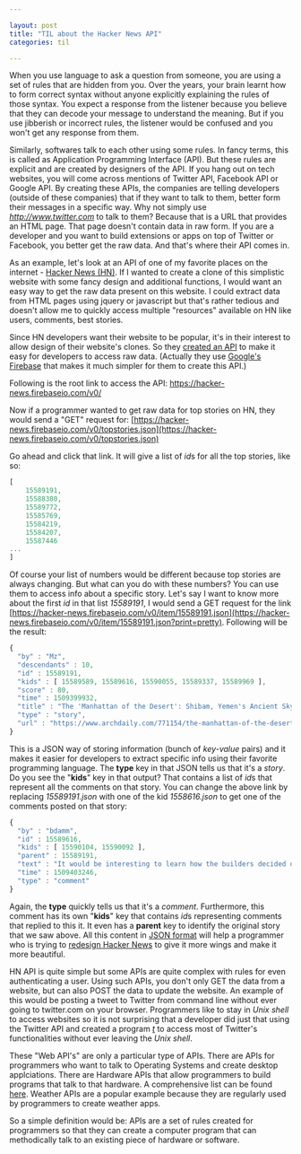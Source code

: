 ```yaml
---

layout: post
title: "TIL about the Hacker News API"
categories: til

---
```


When you use language to ask a question from someone, you are using a set of rules that are hidden from you. Over the years, your brain learnt how to form correct syntax without anyone explicitly explaining the rules of those syntax. You expect a response from the listener because you believe that they can decode your message to understand the meaning. But if you use jibberish or incorrect rules, the listener would be confused and you won't get any response from them. 

Similarly, softwares talk to each other using some rules. In fancy terms, this is called as Application Programming Interface (API). But these rules are explicit and are created by designers of the API. If you hang out on tech websites, you will come across mentions of Twitter API, Facebook API or Google API. By creating these APIs, the companies are telling developers (outside of these companies) that if they want to talk to them, better form their messages in a specific way. Why not simply use *http://www.twitter.com* to talk to them? Because that is a URL that provides an HTML page. That page doesn't contain data in raw form. If you are a developer and you want to build extensions or apps on top of Twitter or Facebook, you better get the raw data. And that's where their API comes in. 

As an example, let's look at an API of one of my favorite places on the internet - [Hacker News (HN)](https://news.ycombinator.com/). If I wanted to create a clone of this simplistic website with some fancy design and additional functions, I would want an easy way to get the raw data present on this website. I could extract data from HTML pages using jquery or javascript but that's rather tedious and doesn't allow me to quickly access multiple "resources" available on HN like users, comments, best stories. 

Since HN developers want their website to be popular, it's in their interest to allow design of their website's clones. So they [created an API](https://github.com/HackerNews/API) to make it easy for developers to access raw data. (Actually they use [Google's Firebase](https://firebase.google.com/) that makes it much simpler for them to create this API.)

Following is the root link to access the API: https://hacker-news.firebaseio.com/v0/

Now if a programmer wanted to get raw data for top stories on HN, they would send a "GET" request for: [https://hacker-news.firebaseio.com/v0/topstories.json](https://hacker-news.firebaseio.com/v0/topstories.json)

Go ahead and click that link. It will give a list of *id*s for all the top stories, like so: 

```javascript
[
    15589191,
    15588380,
    15589772,
    15585769,
    15584219,
    15584207,
    15587446
...
]
```

Of course your list of numbers would be different because top stories are always changing. But what can you do with these numbers? You can use them to access info about a specific story. Let's say I want to know more about the first *id* in that list *15589191*, I would send a GET request for the link [https://hacker-news.firebaseio.com/v0/item/15589191.json](https://hacker-news.firebaseio.com/v0/item/15589191.json?print=pretty). Following will be the result:

```javascript
{
  "by" : "Mz",
  "descendants" : 10,
  "id" : 15589191,
  "kids" : [ 15589589, 15589616, 15590055, 15589337, 15589969 ],
  "score" : 80,
  "time" : 1509399932,
  "title" : "The 'Manhattan of the Desert': Shibam, Yemen's Ancient Skyscraper City",
  "type" : "story",
  "url" : "https://www.archdaily.com/771154/the-manhattan-of-the-desert-shibam-yemens-ancient-skyscraper-city"
}
```

This is a JSON way of storing information (bunch of *key-value* pairs) and it makes it easier for developers to extract specific info using their favorite programming language. The **type** key in that JSON tells us that it's a *story*. Do you see the "**kids**" key in that output? That contains a list of *id*s that represent all the comments on that story. You can change the above link by replacing *15589191.json* with one of the kid *1558616.json* to get one of the comments posted on that story: 

```javascript
{
  "by" : "bdamm",
  "id" : 15589616,
  "kids" : [ 15590104, 15590092 ],
  "parent" : 15589191,
  "text" : "It would be interesting to learn how the builders decided on these specific structures. I note a few attributes:\n* Banked foundations.\n* Small windows at the bottom, large windows at the top.\n* Tall doors at the bottom.<p>Specifically, how did they gauge the thickness of the walls and the structural properties of the mud? Was the planning based on a published code that took into account the expected building materials? Did they have occupancy limits?",
  "time" : 1509403246,
  "type" : "comment"
}
```

Again, the **type** quickly tells us that it's a *comment*. Furthermore, this comment has its own "**kids**" key that contains *id*s representing comments that replied to this it. It even has a **parent** key to identify the original story that we saw above. All this content in [JSON format](http://www.json.org/) will help a programmer who is trying to [redesign Hacker News](https://hnpwa.com/) to give it more wings and make it more beautiful.

HN API is quite simple but some APIs are quite complex with rules for even authenticating a user. Using such APIs, you don't only GET the data from a website, but can also POST the data to update the website. An example of this would be posting a tweet to Twitter from command line without ever going to twitter.com on your browser. Programmers like to stay in *Unix shell* to access websites so it is not surprising  that a developer did just that using the Twitter API and created a program [*t*](https://github.com/sferik/t) to access most of Twitter's functionalities without ever leaving the *Unix shell*. 

These "Web API's" are only a particular type of APIs. There are APIs for programmers who want to talk to Operating Systems and create desktop applciations. There are Hardware APIs that allow programmers to build programs that talk to that hardware. A comprehensive list can be found [here](https://www.programmableweb.com/category/hardware/api). Weather APIs are a popular example because they are regularly used by programmers to create weather apps.

So a simple definition would be: APIs are a set of rules created for programmers so that they can create a computer program that can methodically talk to an existing piece of hardware or software.